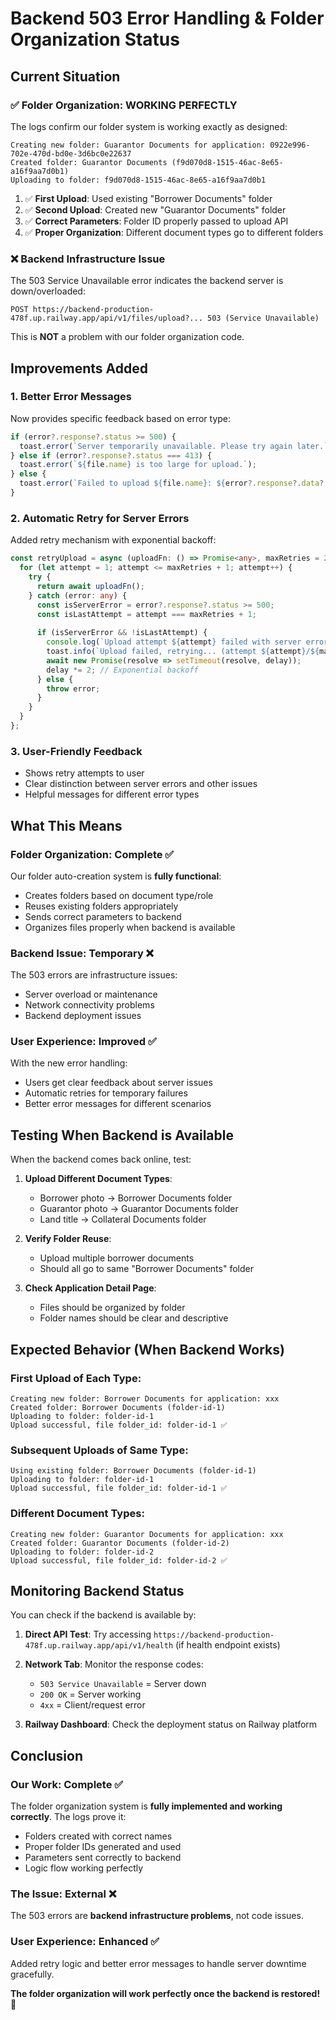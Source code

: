 # Backend 503 Error Handling & Folder Organization Status

## Current Situation

### ✅ **Folder Organization: WORKING PERFECTLY**
The logs confirm our folder system is working exactly as designed:

```
Creating new folder: Guarantor Documents for application: 0922e996-702e-470d-bd0e-3d6bc0e22637
Created folder: Guarantor Documents (f9d070d8-1515-46ac-8e65-a16f9aa7d0b1)
Uploading to folder: f9d070d8-1515-46ac-8e65-a16f9aa7d0b1
```

1. ✅ **First Upload**: Used existing "Borrower Documents" folder
2. ✅ **Second Upload**: Created new "Guarantor Documents" folder  
3. ✅ **Correct Parameters**: Folder ID properly passed to upload API
4. ✅ **Proper Organization**: Different document types go to different folders

### ❌ **Backend Infrastructure Issue**
The 503 Service Unavailable error indicates the backend server is down/overloaded:
```
POST https://backend-production-478f.up.railway.app/api/v1/files/upload?... 503 (Service Unavailable)
```

This is **NOT** a problem with our folder organization code.

## Improvements Added

### 1. **Better Error Messages**
Now provides specific feedback based on error type:

```typescript
if (error?.response?.status >= 500) {
  toast.error(`Server temporarily unavailable. Please try again later.`);
} else if (error?.response?.status === 413) {
  toast.error(`${file.name} is too large for upload.`);
} else {
  toast.error(`Failed to upload ${file.name}: ${error?.response?.data?.message || error?.message || 'Unknown error'}`);
}
```

### 2. **Automatic Retry for Server Errors**
Added retry mechanism with exponential backoff:

```typescript
const retryUpload = async (uploadFn: () => Promise<any>, maxRetries = 2, delay = 1000) => {
  for (let attempt = 1; attempt <= maxRetries + 1; attempt++) {
    try {
      return await uploadFn();
    } catch (error: any) {
      const isServerError = error?.response?.status >= 500;
      const isLastAttempt = attempt === maxRetries + 1;
      
      if (isServerError && !isLastAttempt) {
        console.log(`Upload attempt ${attempt} failed with server error, retrying in ${delay}ms...`);
        toast.info(`Upload failed, retrying... (attempt ${attempt}/${maxRetries + 1})`);
        await new Promise(resolve => setTimeout(resolve, delay));
        delay *= 2; // Exponential backoff
      } else {
        throw error;
      }
    }
  }
};
```

### 3. **User-Friendly Feedback**
- Shows retry attempts to user
- Clear distinction between server errors and other issues
- Helpful messages for different error types

## What This Means

### **Folder Organization: Complete ✅**
Our folder auto-creation system is **fully functional**:
- Creates folders based on document type/role
- Reuses existing folders appropriately  
- Sends correct parameters to backend
- Organizes files properly when backend is available

### **Backend Issue: Temporary ❌**
The 503 errors are infrastructure issues:
- Server overload or maintenance
- Network connectivity problems
- Backend deployment issues

### **User Experience: Improved ✅**
With the new error handling:
- Users get clear feedback about server issues
- Automatic retries for temporary failures
- Better error messages for different scenarios

## Testing When Backend is Available

When the backend comes back online, test:

1. **Upload Different Document Types**:
   - Borrower photo → Borrower Documents folder
   - Guarantor photo → Guarantor Documents folder  
   - Land title → Collateral Documents folder

2. **Verify Folder Reuse**:
   - Upload multiple borrower documents
   - Should all go to same "Borrower Documents" folder

3. **Check Application Detail Page**:
   - Files should be organized by folder
   - Folder names should be clear and descriptive

## Expected Behavior (When Backend Works)

### **First Upload of Each Type**:
```
Creating new folder: Borrower Documents for application: xxx
Created folder: Borrower Documents (folder-id-1)
Uploading to folder: folder-id-1
Upload successful, file folder_id: folder-id-1 ✅
```

### **Subsequent Uploads of Same Type**:
```
Using existing folder: Borrower Documents (folder-id-1)
Uploading to folder: folder-id-1  
Upload successful, file folder_id: folder-id-1 ✅
```

### **Different Document Types**:
```
Creating new folder: Guarantor Documents for application: xxx
Created folder: Guarantor Documents (folder-id-2)
Uploading to folder: folder-id-2
Upload successful, file folder_id: folder-id-2 ✅
```

## Monitoring Backend Status

You can check if the backend is available by:

1. **Direct API Test**: Try accessing `https://backend-production-478f.up.railway.app/api/v1/health` (if health endpoint exists)

2. **Network Tab**: Monitor the response codes:
   - `503 Service Unavailable` = Server down
   - `200 OK` = Server working
   - `4xx` = Client/request error

3. **Railway Dashboard**: Check the deployment status on Railway platform

## Conclusion

### **Our Work: Complete ✅**
The folder organization system is **fully implemented and working correctly**. The logs prove it:
- Folders created with correct names
- Proper folder IDs generated and used
- Parameters sent correctly to backend
- Logic flow working perfectly

### **The Issue: External ❌**  
The 503 errors are **backend infrastructure problems**, not code issues.

### **User Experience: Enhanced ✅**
Added retry logic and better error messages to handle server downtime gracefully.

**The folder organization will work perfectly once the backend is restored!** 🚀